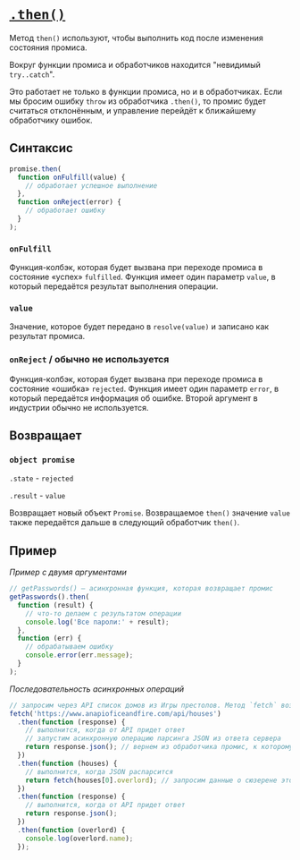 # [`.then()`](../../index.md)

Метод `then()` используют, чтобы выполнить код после изменения состояния промиса.

Вокруг функции промиса и обработчиков находится "невидимый `try..catch`".

Это работает не только в функции промиса, но и в обработчиках. Если мы бросим ошибку `throw` из обработчика `.then()`, то промис будет считаться отклонённым, и управление перейдёт к ближайшему обработчику ошибок.

## Синтаксис

```js
promise.then(
  function onFulfill(value) {
    // обработает успешное выполнение
  },
  function onReject(error) {
    // обработает ошибку
  }
);
```

### `onFulfill`

Функция-колбэк, которая будет вызвана при переходе промиса в состояние «успех» `fulfilled`. Функция имеет один параметр `value`, в который передаётся результат выполнения операции.

### `value`

Значение, которое будет передано в `resolve(value)` и записано как результат промиса.

### `onReject` / обычно не используется

Функция-колбэк, которая будет вызвана при переходе промиса в состояние «ошибка» `rejected`. Функция имеет один параметр `error`, в который передаётся информация об ошибке. Второй аргумент в индустрии обычно не используется.

## Возвращает

### `object promise`

`.state` - `rejected`

`.result` - `value`

Возвращает новый объект `Promise`. Возвращаемое `then()` значение `value` также передаётся дальше в следующий обработчик `then()`.

## Пример

_Пример с двумя аргументами_

```js
// getPasswords() — асинхронная функция, которая возвращает промис
getPasswords().then(
  function (result) {
    // что-то делаем с результатом операции
    console.log('Все пароли:' + result);
  },
  function (err) {
    // обрабатываем ошибку
    console.error(err.message);
  }
);
```

_Последовательность асинхронных операций_

```js
// запросим через API список домов из Игры престолов. Метод `fetch` возвращает промис
fetch('https://www.anapioficeandfire.com/api/houses')
  .then(function (response) {
    // выполнится, когда от API придет ответ
    // запустим асинхронную операцию парсинга JSON из ответа сервера
    return response.json(); // вернем из обработчика промис, к которому добавим then
  })
  .then(function (houses) {
    // выполнится, когда JSON распарсится
    return fetch(houses[0].overlord); // запросим данные о сюзерене этого дома
  })
  .then(function (response) {
    // выполнится, когда от API придет ответ
    return response.json();
  })
  .then(function (overlord) {
    console.log(overlord.name);
  });
```
